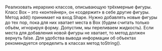 Реализовать иерархию классов, описывающую трёхмерные фигуры. 
Класс Box – это «контейнер», он «содержит» в себе другие фигуры. Метод add() 
принимает на вход Shape. Нужно добавлять новые фигуры до тех пор, пока для них 
хватает места в Box (будем считать только объём, игнорируя форму. Допустим, мы 
переливаем жидкость). Если места для добавления новой фигуры не хватает, то метод 
должен вернуть false. 
Для удобства вывода информации об объектах рекомендуется определить в классах метод 
toString(). 